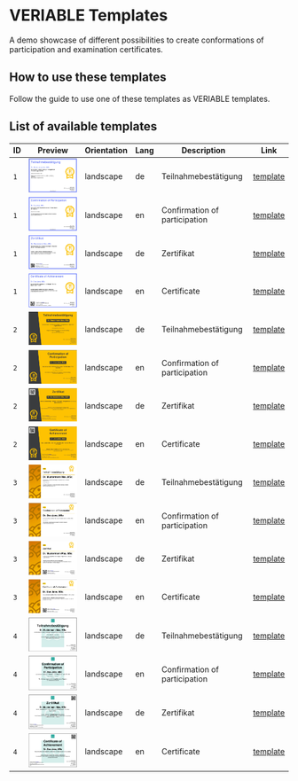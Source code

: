 # VERIABLE Templates
A demo showcase of different possibilities to create conformations of participation and examination certificates.

## How to use these templates
Follow the guide to use one of these templates as VERIABLE templates.

## List of available templates
| ID | Preview | Orientation |Lang | Description | Link |
| --- | --- |--- |---|---|---|
| `1` | ![](./thumbs/thumb_de_k_1.png) | landscape | de | Teilnahmebestätigung | [template](./templates/de_k_1.html) |
| `1` | ![](./thumbs/thumb_en_k_1.png) | landscape | en | Confirmation of participation | [template](./templates/en_k_1.html) |
| `1` | ![](./thumbs/thumb_de_z_1.png) | landscape | de | Zertifikat | [template](./templates/de_z_1.html) |
| `1` | ![](./thumbs/thumb_en_z_1.png) | landscape | en | Certificate | [template](./templates/en_z_1.html) |
| `2` | ![](./thumbs/thumb_de_k_2.png) | landscape | de | Teilnahmebestätigung | [template](./templates/de_k_2.html) |
| `2` | ![](./thumbs/thumb_en_k_2.png) | landscape | en | Confirmation of participation | [template](./templates/en_k_2.html) |
| `2` | ![](./thumbs/thumb_de_z_2.png) | landscape | de | Zertifikat | [template](./templates/de_z_2.html) |
| `2` | ![](./thumbs/thumb_en_z_2.png) | landscape | en | Certificate | [template](./templates/en_z_2.html) |
| `3` | ![](./thumbs/thumb_de_k_3.png) | landscape | de | Teilnahmebestätigung | [template](./templates/de_k_3.html) |
| `3` | ![](./thumbs/thumb_en_k_3.png) | landscape | en | Confirmation of participation | [template](./templates/en_k_3.html) |
| `3` | ![](./thumbs/thumb_de_z_3.png) | landscape | de | Zertifikat | [template](./templates/de_z_3.html) |
| `3` | ![](./thumbs/thumb_en_z_3.png) | landscape | en | Certificate | [template](./templates/en_z_3.html) |
| `4` | ![](./thumbs/thumb_de_k_4.png) | landscape | de | Teilnahmebestätigung | [template](./templates/de_k_4.html) |
| `4` | ![](./thumbs/thumb_en_k_4.png) | landscape | en | Confirmation of participation | [template](./templates/en_k_4.html) |
| `4` | ![](./thumbs/thumb_de_z_4.png) | landscape | de | Zertifikat | [template](./templates/de_z_4.html) |
| `4` | ![](./thumbs/thumb_en_z_4.png) | landscape | en | Certificate | [template](./templates/en_z_4.html) |